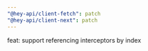 ```yaml
---
"@hey-api/client-fetch": patch
"@hey-api/client-next": patch
---
```


feat: support referencing interceptors by index
